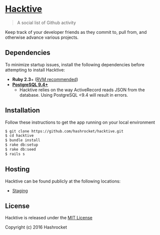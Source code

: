 # [Hacktive](https://hashrocket.com)

> A social list of Github activity

Keep track of your developer friends as they commit to, pull from, and otherwise advance various projects.

## Dependencies
To minimize startup issues, install the following dependencies before attempting to install Hacktive:

* **Ruby 2.3**+ ([RVM recommended](https://rvm.io/))
* **[PostgreSQL 9.4+](http://www.postgresql.org/)**
	* Hacktive relies on the way ActiveRecord reads JSON from the database.
	Using PostgreSQL <9.4 will result in errors.

## Installation
Follow these instructions to get the app running on your local environment

```sh
$ git clone https://github.com/hashrocket/hacktive.git
$ cd hacktive
$ bundle install
$ rake db:setup
$ rake db:seed
$ rails s
```

## Hosting
Hacktive can be found publicly at the following locations:

* [Staging](http://hashrocket-hacktive-staging.herokuapp.com/)

## License
Hacktive is released under the [MIT License](https://opensource.org/licenses/MIT)

Copyright (c) 2016 Hashrocket
